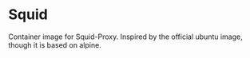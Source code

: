 # Squid

Container image for Squid-Proxy. Inspired by the official ubuntu image, though it is based on alpine.
